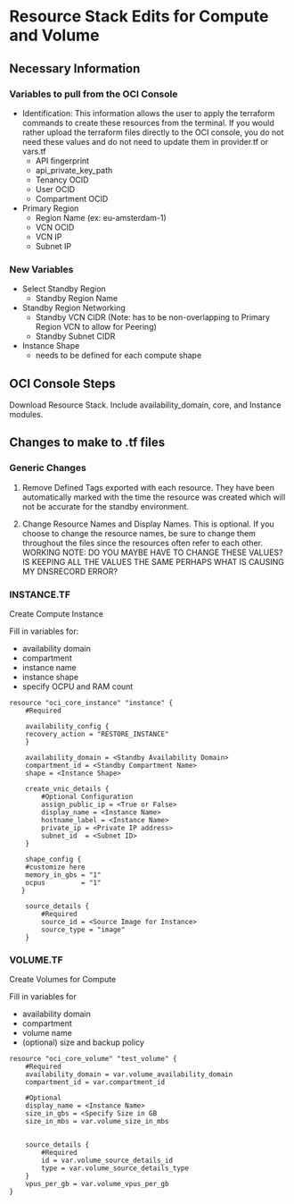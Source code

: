 

# Resource Stack Edits for Compute and Volume


## Necessary Information

### Variables to pull from the OCI Console

- Identification: This information allows the user to apply the terraform commands to create these resources from the terminal. If you would rather upload the terraform files directly to the OCI console, you do not need these values and do not need to update them in provider.tf or vars.tf
    - API fingerprint
    - api_private_key_path
    - Tenancy OCID
    - User OCID
    - Compartment OCID
- Primary Region
    - Region Name (ex: eu-amsterdam-1)
    - VCN OCID              
    - VCN IP                
    - Subnet IP                  

### New Variables

- Select Standby Region     
    - Standby Region Name 
- Standby Region Networking
    - Standby VCN CIDR (Note: has to be non-overlapping to Primary Region VCN to allow for Peering)
    - Standby Subnet CIDR 
 -    Instance Shape
      - needs to be defined for each compute shape                                              


## OCI Console Steps

 Download Resource Stack. Include availability_domain, core, and Instance modules.
 
## Changes to make to .tf files

### Generic Changes

1. Remove Defined Tags exported with each resource. They have been automatically marked with the time the resource was created which will not be accurate for the standby environment.

2. Change Resource Names and Display Names. This is optional. If you choose to change the resource names, be sure to change them throughout the files since the resources often refer to each other. 
WORKING NOTE: DO YOU MAYBE HAVE TO CHANGE THESE VALUES? IS KEEPING ALL THE VALUES THE SAME PERHAPS WHAT IS CAUSING MY DNSRECORD ERROR?







### INSTANCE.TF

Create Compute Instance

 Fill in variables for:
 - availability domain
 - compartment
 - instance name
 - instance shape
 - specify OCPU and RAM count

```
resource "oci_core_instance" "instance" {
    #Required
    
    availability_config {
    recovery_action = "RESTORE_INSTANCE"
    }
    
    availability_domain = <Standby Availability Domain>
    compartment_id = <Standby Compartment Name>
    shape = <Instance Shape>

    create_vnic_details {
        #Optional Configuration
        assign_public_ip = <True or False>
        display_name = <Instance Name>
        hostname_label = <Instance Name>
        private_ip = <Private IP address>
        subnet_id  = <Subnet ID>
    }

    shape_config {
    #customize here
    memory_in_gbs = "1"
    ocpus         = "1"
   }

    source_details {
        #Required
        source_id = <Source Image for Instance>
        source_type = "image"
    }
   ```


### VOLUME.TF

Create Volumes for Compute

 Fill in variables for 
 - availability domain
 - compartment
 - volume name
 - (optional) size and backup policy

```hcl
resource "oci_core_volume" "test_volume" {
    #Required
    availability_domain = var.volume_availability_domain
    compartment_id = var.compartment_id

    #Optional
    display_name = <Instance Name>
    size_in_gbs = <Specify Size in GB
    size_in_mbs = var.volume_size_in_mbs
    
    
    source_details {
        #Required
        id = var.volume_source_details_id
        type = var.volume_source_details_type
    }
    vpus_per_gb = var.volume_vpus_per_gb
}
```


